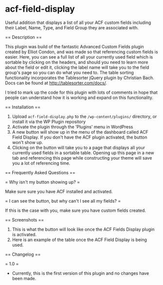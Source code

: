 # acf-field-display 

Useful addition that displays a list of all your ACF custom fields including their Label, Name, Type, and Field Group they are associated with.

== Description ==

This plugin was build of the fantastic Advanced Custom Fields plugin created by Elliot Condon, and was made so that referencing custom fields is easier. Here, you can see a full list of all your currently used field which is sortable by clicking on the headers, and should you need to learn more about the field or edit it, clicking the label name will take you to the field group's page so you can do what you need to. The table sorting functionality incorporates the Tablesorter jQuery plugin by Christian Bach. Docs can be found at http://tablesorter.com/docs/.

I tried to mark up the code for this plugin with lots of comments in hope that people can understand how it is working and expand on this functionality.

== Installation ==

1. Upload `acf-field-display.php` to the `/wp-content/plugins/` directory, or install it via the WP Plugin repository
2. Activate the plugin through the 'Plugins' menu in WordPress
3. A new button will show up in the menu of the dashboard called ACF Field Display. If you don't have the ACF plugin activated, the button won't show up.
4. Clicking on the button will take you to a page that displays all your currently used fields in a sortable table. Opening up this page in a new tab and referencing this page while constructing your theme will save you a lot of referencing time.

== Frequently Asked Questions ==

= Why isn't my button showing up? =

Make sure sure you have ACF installed and activated.

= I can see the button, but why can't I see all my fields? =

If this is the case with you, make sure you have custom fields created. 

== Screenshots ==

1. This is what the button will look like once the ACF Fields Display plugin is activated.
2. Here is an example of the table once the ACF Field Display is being used.

== Changelog ==

= 1.0 =
* Currently, this is the first version of this plugin and no changes have been made. 
